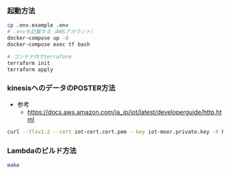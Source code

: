 ### 起動方法
```bash
cp .env.example .env
# .envを記載する（AWSアカウント）
docker-compose up -d
docker-compose exec tf bash

# コンテナ内でterraform
terraform init
terraform apply
```

### kinesisへのデータのPOSTER方法
- 参考
  - https://docs.aws.amazon.com/ja_jp/iot/latest/developerguide/http.html

```bash
curl --tlsv1.2 --cert iot-cert.cert.pem --key iot-moor.private.key -X POST -d '{"sens": 1.0, "sens2": 2.5}' https://<iot-core-endpoint>:8443/topics/myTopic
```

### Lambdaのビルド方法
```bash
make
```
